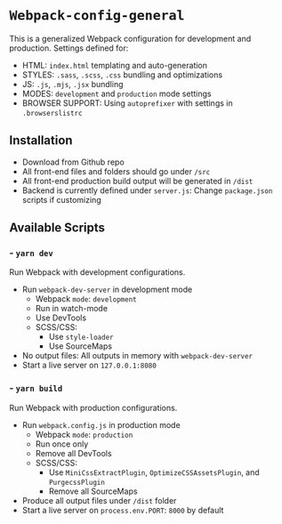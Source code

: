 # `Webpack-config-general`

This is a generalized Webpack configuration for development and production. Settings defined for:

- HTML: `index.html` templating and auto-generation
- STYLES: `.sass`, `.scss`, `.css` bundling and optimizations
- JS: `.js`, `.mjs`, `.jsx` bundling
- MODES: `development` and `production` mode settings
- BROWSER SUPPORT: Using `autoprefixer` with settings in `.browserslistrc`

## Installation

- Download from Github repo
- All front-end files and folders should go under `/src`
- All front-end production build output will be generated in `/dist`
- Backend is currently defined under `server.js`: Change `package.json` scripts if customizing

## Available Scripts

### - `yarn dev`

Run Webpack with development configurations.

- Run `webpack-dev-server` in development mode
  - Webpack `mode`: `development`
  - Run in watch-mode
  - Use DevTools
  - SCSS/CSS:
    - Use `style-loader`
    - Use SourceMaps
- No output files: All outputs in memory with `webpack-dev-server`
- Start a live server on `127.0.0.1:8080`

### - `yarn build`

Run Webpack with production configurations.

- Run `webpack.config.js` in production mode
  - Webpack `mode`: `production`
  - Run once only
  - Remove all DevTools
  - SCSS/CSS:
    - Use `MiniCssExtractPlugin`, `OptimizeCSSAssetsPlugin`, and `PurgecssPlugin`
    - Remove all SourceMaps
- Produce all output files under `/dist` folder
- Start a live server on `process.env.PORT`: `8000` by default
